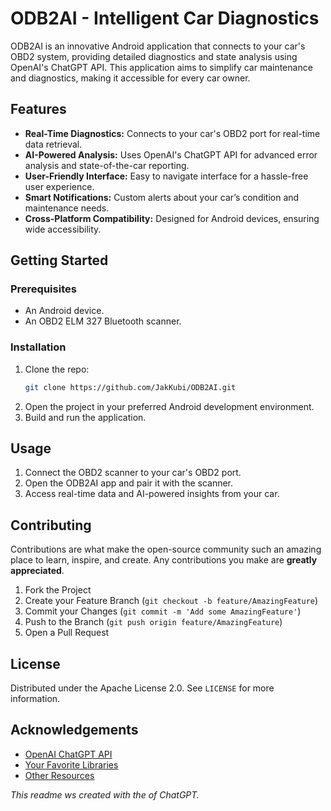 
# ODB2AI - Intelligent Car Diagnostics

ODB2AI is an innovative Android application that connects to your car's OBD2 system, providing detailed diagnostics and state analysis using OpenAI's ChatGPT API. This application aims to simplify car maintenance and diagnostics, making it accessible for every car owner.

## Features

- **Real-Time Diagnostics:** Connects to your car's OBD2 port for real-time data retrieval.
- **AI-Powered Analysis:** Uses OpenAI's ChatGPT API for advanced error analysis and state-of-the-car reporting.
- **User-Friendly Interface:** Easy to navigate interface for a hassle-free user experience.
- **Smart Notifications:** Custom alerts about your car’s condition and maintenance needs.
- **Cross-Platform Compatibility:** Designed for Android devices, ensuring wide accessibility.

## Getting Started

### Prerequisites

- An Android device.
- An OBD2 ELM 327 Bluetooth scanner.

### Installation

1. Clone the repo:
   ```bash
   git clone https://github.com/JakKubi/ODB2AI.git
   ```
2. Open the project in your preferred Android development environment.
3. Build and run the application.

## Usage

1. Connect the OBD2 scanner to your car's OBD2 port.
2. Open the ODB2AI app and pair it with the scanner.
3. Access real-time data and AI-powered insights from your car.

## Contributing

Contributions are what make the open-source community such an amazing place to learn, inspire, and create. Any contributions you make are **greatly appreciated**.

1. Fork the Project
2. Create your Feature Branch (`git checkout -b feature/AmazingFeature`)
3. Commit your Changes (`git commit -m 'Add some AmazingFeature'`)
4. Push to the Branch (`git push origin feature/AmazingFeature`)
5. Open a Pull Request

## License

Distributed under the Apache License 2.0. See `LICENSE` for more information.

## Acknowledgements

- [OpenAI ChatGPT API](https://openai.com/api/)
- [Your Favorite Libraries](#)
- [Other Resources](#)

*This readme ws created with the of ChatGPT.* 
